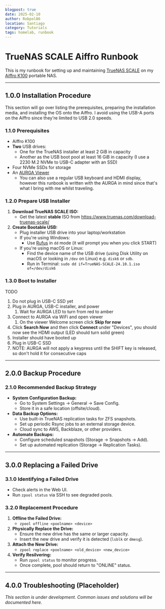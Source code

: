 ```yaml
---
blogpost: true
date: 2025-02-10
author: Robpol86
location: Santiago
category: Tutorials
tags: homelab, runbook
---
```


# TrueNAS SCALE Aiffro Runbook

This is my runbook for setting up and maintaining [TrueNAS SCALE](https://www.truenas.com/truenas-scale/) on my
[Aiffro K100](https://www.aiffro.com/products/all-ssd-nas-k100) portable NAS.

---

## 1.0.0 Installation Procedure

This section will go over listing the prerequisites, preparing the installation media, and installing the OS onto the Aiffro.
I avoid using the USB-A ports on the Aiffro since they're limited to USB 2.0 speeds.

### 1.1.0 Prerequisites

- Aiffro K100
- **Two** USB drives:
    - One for the TrueNAS installer at least 2 GiB in capacity
    - Another as the USB boot pool at least 16 GiB in capacity (I use a 2230 M.2 NVMe to USB-C adapter with an SSD)
- Four NVMe SSDs for storage
- An [AURGA Viewer](https://www.aurga.com/products/aurga-viewer)
    - You can also use a regular USB keyboard and HDMI display, however this runbook is written with the AURGA in mind since
      that's what I bring with me whilst traveling.

### 1.2.0 Prepare USB Installer

1. **Download TrueNAS SCALE ISO:**
    - Get the latest **stable** ISO from https://www.truenas.com/download-truenas-scale/
2. **Create Bootable USB:**
    - Plug installer USB drive into your laptop/workstation
    - If you're using Windows:
        - Use [Rufus](https://rufus.ie/en/) in `dd` mode (it will prompt you when you click START)
    - If you're using macOS or Linux:
        - Find the device name of the USB drive (using Disk Utility on macOS or looking in `/dev` on Linux) e.g. `disk6` or `sdb`.
        - Run in Terminal: `sudo dd if=TrueNAS-SCALE-24.10.1.iso of=/dev/disk6`

### 1.3.0 Boot to Installer

TODO

1. Do not plug in USB-C SSD yet
1. Plug in AURGA, USB-C installer, and power
    1. Wait for AURGA LED to turn from red to amber
1. Connect to AURGA via WiFi and open viewer
    1. On the viewer Welcome screen click **Skip for now**
1. Click **Search Now** and then click **Connect** under "Devices", you should now see the HDMI output (LED should turn solid green)
1. Installer should have booted up
1. Plug in USB-C SSD
1. NOTE: AURGA will not apply a keypress until the SHIFT key is released, so don't hold it for consecutive caps

---

## 2.0.0 Backup Procedure

### 2.1.0 Recommended Backup Strategy

- **System Configuration Backup:**
    - Go to System Settings → General → Save Config.
    - Store it in a safe location (offsite/cloud).
- **Data Backup Options:**
    - Use built-in TrueNAS replication tasks for ZFS snapshots.
    - Set up periodic Rsync jobs to an external storage device.
    - Cloud sync to AWS, Backblaze, or other providers.
- **Automate Backups:**
    - Configure scheduled snapshots (Storage → Snapshots → Add).
    - Set up automated replication (Storage → Replication Tasks).

---

## 3.0.0 Replacing a Failed Drive

### 3.1.0 Identifying a Failed Drive

- Check alerts in the Web UI.
- Run `zpool status` via SSH to see degraded pools.

### 3.2.0 Replacement Procedure

1. **Offline the Failed Drive:**
    - `zpool offline <poolname> <device>`
2. **Physically Replace the Drive:**
    - Ensure the new drive has the same or larger capacity.
    - Insert the new drive and verify it is detected (`lsblk` or `dmesg`).
3. **Attach the New Drive:**
    - `zpool replace <poolname> <old_device> <new_device>`
4. **Verify Resilvering:**
    - Run `zpool status` to monitor progress.
    - Once complete, pool should return to "ONLINE" status.

---

## 4.0.0 Troubleshooting (Placeholder)

_This section is under development. Common issues and solutions will be documented here._
